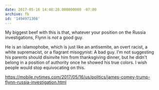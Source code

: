 ```yaml
---
date: 2017-05-16 14:48:28.000000000 -07:00
archive: fb
id: '1494971308'
---
```


My biggest beef with this is that, whatever your position on the Russia investigations, Flynn is *not* a good guy.

He is an islamophobe, which is just like an antisemite, an overt racist, a white supremacist, or a flagrant misogynist: A bad guy. I'm not suggesting his parents should disinvite him from thanksgiving dinner, but he didn't belong in a position of authority once he showed his true colors. I wish people would stop equivocating on this.

https://mobile.nytimes.com/2017/05/16/us/politics/james-comey-trump-flynn-russia-investigation.html
